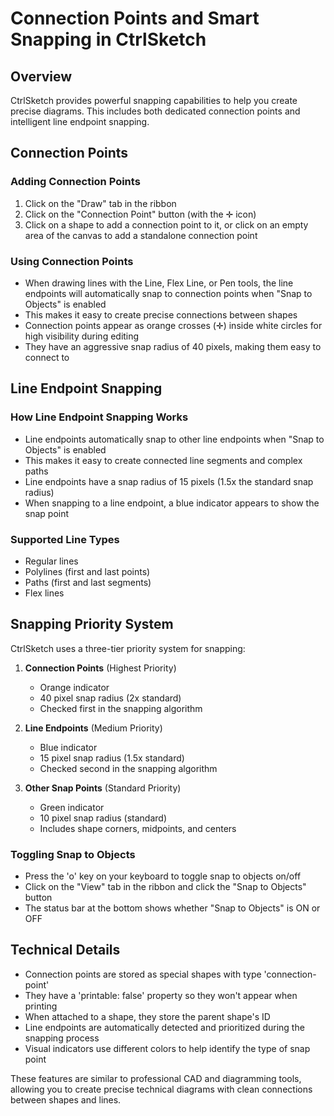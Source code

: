 # Connection Points and Smart Snapping in CtrlSketch

## Overview
CtrlSketch provides powerful snapping capabilities to help you create precise diagrams. This includes both dedicated connection points and intelligent line endpoint snapping.

## Connection Points

### Adding Connection Points
1. Click on the "Draw" tab in the ribbon
2. Click on the "Connection Point" button (with the ✛ icon)
3. Click on a shape to add a connection point to it, or click on an empty area of the canvas to add a standalone connection point

### Using Connection Points
- When drawing lines with the Line, Flex Line, or Pen tools, the line endpoints will automatically snap to connection points when "Snap to Objects" is enabled
- This makes it easy to create precise connections between shapes
- Connection points appear as orange crosses (✛) inside white circles for high visibility during editing
- They have an aggressive snap radius of 40 pixels, making them easy to connect to

## Line Endpoint Snapping

### How Line Endpoint Snapping Works
- Line endpoints automatically snap to other line endpoints when "Snap to Objects" is enabled
- This makes it easy to create connected line segments and complex paths
- Line endpoints have a snap radius of 15 pixels (1.5x the standard snap radius)
- When snapping to a line endpoint, a blue indicator appears to show the snap point

### Supported Line Types
- Regular lines
- Polylines (first and last points)
- Paths (first and last segments)
- Flex lines

## Snapping Priority System
CtrlSketch uses a three-tier priority system for snapping:

1. **Connection Points** (Highest Priority)
   - Orange indicator
   - 40 pixel snap radius (2x standard)
   - Checked first in the snapping algorithm

2. **Line Endpoints** (Medium Priority)
   - Blue indicator
   - 15 pixel snap radius (1.5x standard)
   - Checked second in the snapping algorithm

3. **Other Snap Points** (Standard Priority)
   - Green indicator
   - 10 pixel snap radius (standard)
   - Includes shape corners, midpoints, and centers

### Toggling Snap to Objects
- Press the 'o' key on your keyboard to toggle snap to objects on/off
- Click on the "View" tab in the ribbon and click the "Snap to Objects" button
- The status bar at the bottom shows whether "Snap to Objects" is ON or OFF

## Technical Details
- Connection points are stored as special shapes with type 'connection-point'
- They have a 'printable: false' property so they won't appear when printing
- When attached to a shape, they store the parent shape's ID
- Line endpoints are automatically detected and prioritized during the snapping process
- Visual indicators use different colors to help identify the type of snap point

These features are similar to professional CAD and diagramming tools, allowing you to create precise technical diagrams with clean connections between shapes and lines.